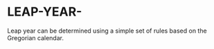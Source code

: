 # LEAP-YEAR-
Leap year can be determined using a simple set of rules based on the Gregorian calendar. 
